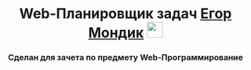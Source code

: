 <h1 align="center"> Web-Планировщик задач <a href="https://daniilshat.ru/" target="_blank">Егор Мондик</a> 
<img src="https://github.com/blackcater/blackcater/raw/main/images/Hi.gif" height="32"/></h1>
<h3 align="center">Cделан для зачета по предмету Web-Программирование</h3>
